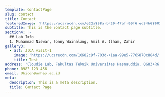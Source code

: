 ```yaml
---
template: ContactPage
slug: contact
title: Contact
featuredImage: 'https://ucarecdn.com/e22a858a-b420-47af-99f6-ed54b6860333/'
subtitle: This is the contact page subtitle.
section4: |-
  ## Lab Info
  1. Muhammad Niswar, Sonny Wainalang, Amil A. Ilham, Zahir 
gallery3:
  - alt: JICA visit-1
    image: 'https://ucarecdn.com/10682c9f-703d-41aa-99e5-7765870c884d/'
    title: Test
address: 'Cloudie Lab, Fakultas Teknik Universitas Hasnauddin, QG83+R6 Makassar'
phone: 0987 123 456
email: Ubicon@unhas.ac.id
meta:
  description: This is a meta description.
  title: Contact Page
---
```


